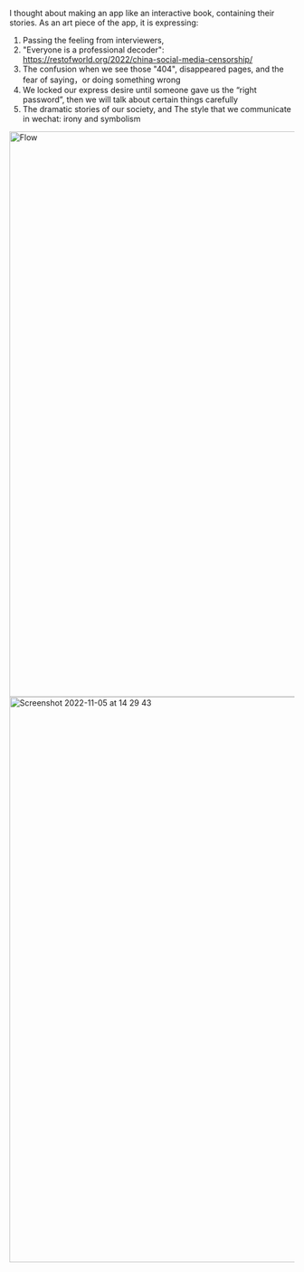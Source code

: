I thought about making an app like an interactive book, containing their stories. 
As an art piece of the app, it is expressing:
1. Passing the feeling from interviewers,     
2. "Everyone is a professional decoder": https://restofworld.org/2022/china-social-media-censorship/   
3. The confusion when we see those "404", disappeared pages, and the fear of saying，or doing something wrong  
4. We locked our express desire until someone gave us the “right password”, then we will talk about certain things carefully
5. The dramatic stories of our society, and The style that we communicate in wechat: irony and symbolism  
  
  
  <img width="1000" alt="Flow" src="https://user-images.githubusercontent.com/91618091/201926746-49261d84-e19d-479a-8844-0de863777efc.png">


<img width="1000" alt="Screenshot 2022-11-05 at 14 29 43" src="https://user-images.githubusercontent.com/91618091/201926774-46013bf2-4753-407e-9f96-80aa3d616773.png">
